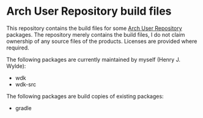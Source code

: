 # Arch User Repository build files

This repository contains the build files for some [Arch User Repository](https://aur.archlinux.org/ "Arch User Repository") packages. The repository merely contains the build files, I do not claim ownership of any source files of the products. Licenses are provided where required.

The following packages are currently maintained by myself (Henry J. Wylde):
* wdk
* wdk-src

The following packages are build copies of existing packages:
* gradle

